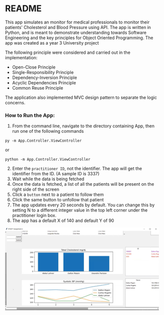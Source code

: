 # README    

This app simulates an monitor for medical professionals to monitor their patients' Cholesterol and Blood Pressure using API.
The app is written in Python, and is meant to demonstrate understanding towards Software Engineering and the key principles for Object Oriented Programming.
The app was created as a year 3 University project

The following principle were considered and carried out in the implementation:
- Open-Close Principle
- Single-Responsibility Principle
- Dependency-Inversion Principle
- Acyclic Dependencies Principle
- Common Reuse Principle

The application also implemented MVC design pattern to separate the logic concerns.


### How to Run the App:  
1. From the command line, navigate to the directory containing App, then run one of the following commands
```
py -m App.Controller.ViewController 
```
or
```
python -m App.Controller.ViewController
```
2. Enter the `practitioner ID`, not the identifier. The app will get the identifier from the ID. (A sample ID is 3337)
3. Wait while the data is being fetched  
4. Once the data is fetched, a list of all the patients will be present on the right side of the screen  
5. Click a `button` next to a patient to follow them  
6. Click the same button to unfollow that patient  
7. The app updates every 20 seconds by default. You can change this by setting N to a different integer value in the top left corner under the practitioner login box.  
8. The app has a default X of 140 and default Y of 90

![screenshot](./Capture.JPG)
